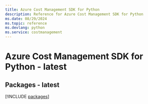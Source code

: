 ```yaml
---
title: Azure Cost Management SDK for Python
description: Reference for Azure Cost Management SDK for Python
ms.date: 08/29/2024
ms.topic: reference
ms.devlang: python
ms.service: costmanagement
---
```

# Azure Cost Management SDK for Python - latest
## Packages - latest
[!INCLUDE [packages](cost-management-index.md)]